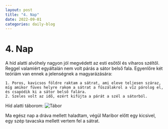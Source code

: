 ```yaml
---
layout: post
title: "4. Nap"
date: 2022-09-01
categories: daily-blog
---
```


# 4. Nap

A híd alatti alvóhely nagyon jól megvédett az esti esőtől és viharos széltől. 
Reggel valamiért egyáltalán nem volt párás a sátor belső fala. Egyenlőre két teóriám van ennek a jelenségnek a magyarázására: 
	
	1. Poros, kavicsos földre raktam a sátrat, ami eleve teljesen száraz, míg amikor füves helyre rakom a sátrat a fűszálakrol a víz párolog el, és csapódik ki a sátor belső falára.
	2. Szeles volt az idő, ezért kifújta a párát a szél a sátorból.
    
Híd alatti táborom: ![Tábor](/day4camp.jpg)

Ma egész nap a dráva mellett haladtam, végül Maribor előtt egy kicsivel, egy szép tavacska mellett vertem fel a sátrat.
